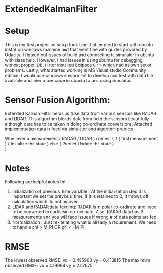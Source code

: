 # ExtendedKalmanFilter


Setup
=====

This is my first project so setup took time. I attempted to start with ubuntu install on windows machine and that went fine with guides provided by Udacity. I figured out issues of build and connecting to simulator in ubuntu with class help. However, I had issues in using ubuntu for debugging without proper IDE. I later installed Eclipsce C++ which had its own set of problems. Lastly, what started working is MS Visual studio Community edition. I would use windows enviorment to develop and test with data file available and later move code to ubuntu to test using simulator. 

Sensor Fusion Algorithm:
========================

Extended Kalman Filter helps us fuse data from various sensors like RADAR and LIDAR. This algorithm blends data from both the sensors beautifully although care has to be taken in doing co-ordinate conversions. Attached implementation data is feed via simulator and algorithm predicts

 Whenever a measurement ( RADAR / LIDAR ) comes:
 {
    if ( first measurement ) 
      { initialize the state }
    else 
      { Predict 
        Update the state
      }  
 }
  
Notes
======

Following are helpful notes tht 
1. Initialization of previous_time variable : At the initialization step it is important we set the previous_time. If it is retained to 0, it throws off calculation which do not recover.
2.  LIDAR and RADAR data feeding: RADAR is in polar co-ordinate and need to be converted to cartisean co-ordinate. Also, RADAR data has 3 measurements and you will face issues if wrong # of data points are fed.
3. Normalization : Just re-iterating what is already a requirement. We need to handle phi > M_PI OR phi < -M_PI

RMSE
====

The lowest observed RMSE: 
vx = 0.495963
vy = 0.413815
The maximum observed RMSE:
vx = 4.19994
vy = 2.07675
